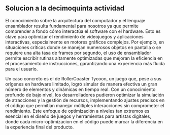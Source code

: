 ## Solucion a la decimoquinta actividad
El conocimiento sobre la arquitectura del computador y el lenguaje ensamblador resulta fundamental para nosotros ya que permite comprender a fondo cómo interactúa el software con el hardware. 
Esto es clave para optimizar el rendimiento de videojuegos y aplicaciones interactivas, especialmente en motores gráficos complejos. Por ejemplo, en situaciones críticas donde se manejan numerosos objetos en pantalla 
o se requiere una alta tasa de frames por segundo, el uso de ensamblador permite escribir rutinas altamente optimizadas que mejoran la eficiencia en el procesamiento de instrucciones, 
garantizando una experiencia más fluida para el usuario.  
   
Un caso concreto es el de RollerCoaster Tycoon, un juego que, pese a sus orígenes en hardware limitado, logró simular de manera efectiva un gran número de elementos y dinámicas en tiempo real. 
Con un conocimiento profundo de bajo nivel, los desarrolladores pudieron optimizar la simulación de atracciones y la gestión de recursos, implementando ajustes precisos en el código que permitían manejar 
múltiples interacciones sin comprometer el rendimiento. Este enfoque de optimización a niveles tan extremos es esencial en el diseño de juegos y herramientas para artistas digitales, donde cada micro-optimizacion 
en el código puede marcar la diferencia en la experiencia final del producto.
